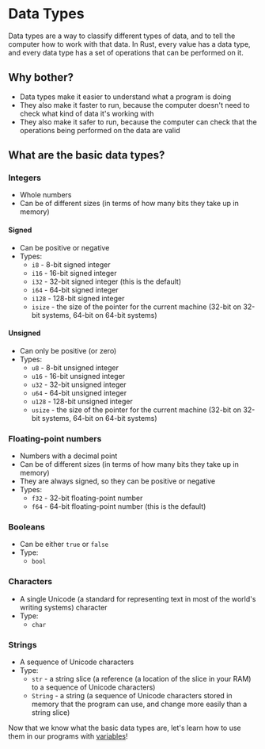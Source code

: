 # Data Types
Data types are a way to classify different types of data, and to tell the computer how to work with that data. In Rust, every value has a data type, and every data type has a set of operations that can be performed on it.
## Why bother?
- Data types make it easier to understand what a program is doing
- They also make it faster to run, because the computer doesn't need to check what kind of data it's working with
- They also make it safer to run, because the computer can check that the operations being performed on the data are valid
## What are the basic data types?
### Integers
- Whole numbers
- Can be of different sizes (in terms of how many bits they take up in memory)
#### Signed
- Can be positive or negative
- Types:
    - `i8` - 8-bit signed integer
    - `i16` - 16-bit signed integer
    - `i32` - 32-bit signed integer (this is the default)
    - `i64` - 64-bit signed integer
    - `i128` - 128-bit signed integer
    - `isize` - the size of the pointer for the current machine (32-bit on 32-bit systems, 64-bit on 64-bit systems)
#### Unsigned
- Can only be positive (or zero)
- Types:
    - `u8` - 8-bit unsigned integer
    - `u16` - 16-bit unsigned integer
    - `u32` - 32-bit unsigned integer
    - `u64` - 64-bit unsigned integer
    - `u128` - 128-bit unsigned integer
    - `usize` - the size of the pointer for the current machine (32-bit on 32-bit systems, 64-bit on 64-bit systems)
### Floating-point numbers
- Numbers with a decimal point
- Can be of different sizes (in terms of how many bits they take up in memory)
- They are always signed, so they can be positive or negative
- Types:
    - `f32` - 32-bit floating-point number
    - `f64` - 64-bit floating-point number (this is the default)
### Booleans
- Can be either `true` or `false`
- Type:
    - `bool`
### Characters
- A single Unicode (a standard for representing text in most of the world's writing systems) character
- Type:
    - `char`
### Strings
- A sequence of Unicode characters
- Type:
    - `str` - a string slice (a reference (a location of the slice in your RAM) to a sequence of Unicode characters)
    - `String` - a string (a sequence of Unicode characters stored in memory that the program can use, and change more easily than a string slice)

Now that we know what the basic data types are, let's learn how to use them in our programs with [variables](variables.md)!